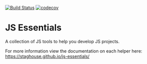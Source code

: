 [![Build Status](https://travis-ci.org/staghouse/js-essentials.png?branch=master)](https://travis-ci.org/staghouse/js-essentials)
[![codecov](https://codecov.io/gh/staghouse/js-essentials/branch/master/graph/badge.svg)](https://codecov.io/gh/staghouse/js-essentials)

# JS Essentials
A collection of JS tools to help you develop JS projects.

For more information view the documentation on each helper here: https://staghouse.github.io/js-essentials/
